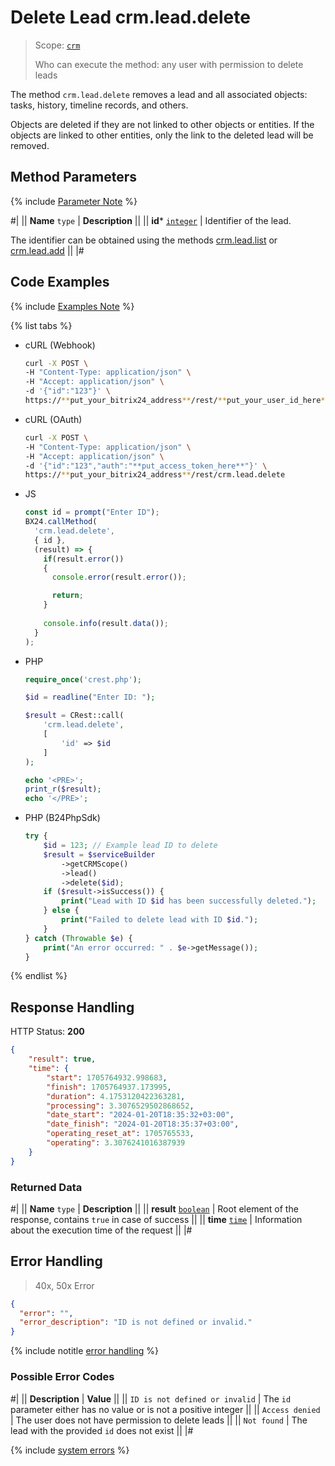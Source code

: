 # Delete Lead crm.lead.delete

> Scope: [`crm`](../../scopes/permissions.md)
>
> Who can execute the method: any user with permission to delete leads

The method `crm.lead.delete` removes a lead and all associated objects: tasks, history, timeline records, and others.

Objects are deleted if they are not linked to other objects or entities. If the objects are linked to other entities, only the link to the deleted lead will be removed.

## Method Parameters

{% include [Parameter Note](../../../_includes/required.md) %}

#|
|| **Name**
`type` | **Description** ||
|| **id***
[`integer`](../../data-types.md) | Identifier of the lead.

The identifier can be obtained using the methods [crm.lead.list](./crm-lead-list.md) or [crm.lead.add](./crm-lead-add.md) ||
|#

## Code Examples

{% include [Examples Note](../../../_includes/examples.md) %}

{% list tabs %}

- cURL (Webhook)

    ```bash
    curl -X POST \
    -H "Content-Type: application/json" \
    -H "Accept: application/json" \
    -d '{"id":"123"}' \
    https://**put_your_bitrix24_address**/rest/**put_your_user_id_here**/**put_your_webhook_here**/crm.lead.delete
    ```

- cURL (OAuth)

    ```bash
    curl -X POST \
    -H "Content-Type: application/json" \
    -H "Accept: application/json" \
    -d '{"id":"123","auth":"**put_access_token_here**"}' \
    https://**put_your_bitrix24_address**/rest/crm.lead.delete
    ```

- JS

    ```javascript 
    const id = prompt("Enter ID");
    BX24.callMethod(
      'crm.lead.delete',
      { id },
      (result) => {
        if(result.error())
        {
          console.error(result.error());
  
          return;
        }
        
        console.info(result.data());
      }
    );
    ```

- PHP

    ```php
    require_once('crest.php');

    $id = readline("Enter ID: ");

    $result = CRest::call(
        'crm.lead.delete',
        [
            'id' => $id
        ]
    );

    echo '<PRE>';
    print_r($result);
    echo '</PRE>';
    ```

- PHP (B24PhpSdk)

    ```php        
    try {
        $id = 123; // Example lead ID to delete
        $result = $serviceBuilder
            ->getCRMScope()
            ->lead()
            ->delete($id);
        if ($result->isSuccess()) {
            print("Lead with ID $id has been successfully deleted.");
        } else {
            print("Failed to delete lead with ID $id.");
        }
    } catch (Throwable $e) {
        print("An error occurred: " . $e->getMessage());
    }
    ```

{% endlist %}

## Response Handling

HTTP Status: **200**

```json
{
    "result": true,
    "time": {
        "start": 1705764932.998683,
        "finish": 1705764937.173995,
        "duration": 4.1753120422363281,
        "processing": 3.3076529502868652,
        "date_start": "2024-01-20T18:35:32+03:00",
        "date_finish": "2024-01-20T18:35:37+03:00",
        "operating_reset_at": 1705765533,
        "operating": 3.3076241016387939
    }
}
```

### Returned Data

#|
|| **Name**
`type` | **Description** ||
|| **result**
[`boolean`](../../data-types.md) | Root element of the response, contains `true` in case of success ||
|| **time**
[`time`](../../data-types.md#time) | Information about the execution time of the request ||
|#

## Error Handling

> 40x, 50x Error

```json
{
  "error": "",
  "error_description": "ID is not defined or invalid."
}
```

{% include notitle [error handling](../../../_includes/error-info.md) %}

### Possible Error Codes

#|
|| **Description** | **Value** ||
|| `ID is not defined or invalid` | The `id` parameter either has no value or is not a positive integer ||
|| `Access denied` | The user does not have permission to delete leads ||
|| `Not found` | The lead with the provided `id` does not exist ||
|#

{% include [system errors](./../../../_includes/system-errors.md) %}
